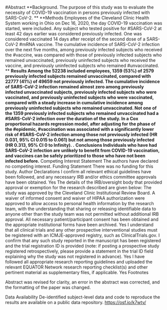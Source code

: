 #Abstract
**Background.
The purpose of this study was to evaluate the necessity of COVID-19 vaccination in persons previously infected with SARS-CoV-2. **
**Methods
Employees of the Cleveland Clinic Health System working in Ohio on Dec 16, 2020, the day COVID-19 vaccination was started, were included. Any subject who tested positive for #SARS-CoV-2 at least 42 days earlier was considered previously infected. One was considered vaccinated 14 days after receipt of the second dose of a SARS-CoV-2 #mRNA vaccine. The cumulative incidence of SARS-CoV-2 infection over the next five months, among previously infected subjects who received the #vaccine, was compared with those of previously infected subjects who remained unvaccinated, previously uninfected subjects who received the vaccine, and previously uninfected subjects who remained #unvaccinated. **
**Results
Among the 52238 included employees, 1359 (53%) of 2579 previously infected subjects remained unvaccinated, compared with 22777 (41%) of 49659 not previously infected. The cumulative incidence of SARS-CoV-2 infection remained almost zero among previously infected unvaccinated subjects, previously infected subjects who were vaccinated, and previously uninfected subjects who were vaccinated, compared with a steady increase in cumulative incidence among previously uninfected subjects who remained unvaccinated. Not one of the 1359 previously infected subjects who remained unvaccinated had a #SARS-CoV-2 infection over the duration of the study. In a Cox proportional hazards regression model, after adjusting for the phase of the #epidemic, #vaccination was associated with a significantly lower risk of #SARS-CoV-2 infection among those not previously infected (HR 0.031, 95% CI 0.015 to 0.061) but not among those previously infected (HR 0.313, 95% CI 0 to Infinity). .**
**Conclusions
Individuals who have had SARS-CoV-2 infection are unlikely to benefit from COVID-19 vaccination, and vaccines can be safely prioritized to those who have not been infected before.**
Competing Interest Statement
The authors have declared no competing interest.
Funding Statement
There was no funding for this study.
Author Declarations
I confirm all relevant ethical guidelines have been followed, and any necessary IRB and/or ethics committee approvals have been obtained.
Yes
The details of the IRB/oversight body that provided approval or exemption for the research described are given below:
The study was approved by the Cleveland Clinic Institutional Review Board. A waiver of informed consent and waiver of HIPAA authorization were approved to allow access to personal health information by the research team, with the understanding that sharing or releasing identifiable data to anyone other than the study team was not permitted without additional IRB approval.
All necessary patient/participant consent has been obtained and the appropriate institutional forms have been archived.
Yes
I understand that all clinical trials and any other prospective interventional studies must be registered with an ICMJE-approved registry, such as ClinicalTrials.gov. I confirm that any such study reported in the manuscript has been registered and the trial registration ID is provided (note: if posting a prospective study registered retrospectively, please provide a statement in the trial ID field explaining why the study was not registered in advance).
Yes
I have followed all appropriate research reporting guidelines and uploaded the relevant EQUATOR Network research reporting checklist(s) and other pertinent material as supplementary files, if applicable.
Yes
Footnotes

Abstract was revised for clarity, an error in the abstract was corrected, and the formatting of the paper was changed.

Data Availability
De-identified subject-level data and code to reproduce the results are available on a public data repository.
https://osf.io/k7wtv/
